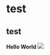 # test
## test
**Hello World**
![](https://static.wikia.nocookie.net/tomandjerry/images/e/ec/Kisspng-jerry-mouse-tom-cat-nibbles-tom-and-jerry-5afa8781629bc3.8019112615263681294039.png/revision/latest?cb=20200118121940)
